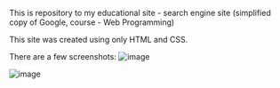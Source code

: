 This is repository to my educational site - search engine site (simplified copy of Google, course - Web Programming) 

This site was created using only HTML and CSS.

There are a few screenshots:
![image](https://user-images.githubusercontent.com/106863229/206541661-b781c737-c8d6-40d9-9d0a-589cdd62e7ed.png)

![image](https://user-images.githubusercontent.com/106863229/206541739-e7a247a6-40dc-4e44-8ebb-ba91756d4d60.png)
